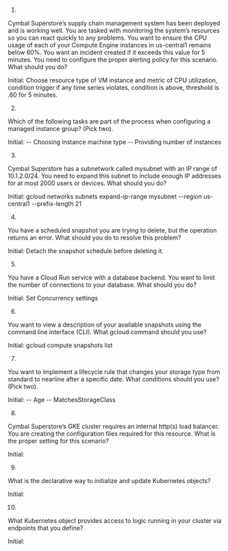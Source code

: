 1.
Cymbal Superstore’s supply chain management system has been deployed and is working well. You are tasked with monitoring the system’s resources so you can react quickly to any problems. You want to ensure the CPU usage of each of your Compute Engine instances in us-central1 remains below 60%. You want an incident created if it exceeds this value for 5 minutes. You need to configure the proper alerting policy for this scenario. What should you do?

Initial:
Choose resource type of VM instance and metric of CPU utilization, condition trigger if any time series violates, condition is above, threshold is .60 for 5 minutes.


2.
Which of the following tasks are part of the process when configuring a managed instance group? (Pick two).

Initial:
-- Choosing instance machine type
-- Providing number of instances


3.
Cymbal Superstore has a subnetwork called mysubnet with an IP range of 10.1.2.0/24. You need to expand this subnet to include enough IP addresses for at most 2000 users or devices. What should you do?


Initial:
gcloud networks subnets expand-ip-range mysubnet --region us-central1 --prefix-length 21


4.
You have a scheduled snapshot you are trying to delete, but the operation returns an error. What should you do to resolve this problem?

Initial:
Detach the snapshot schedule before deleting it.



5.
You have a Cloud Run service with a database backend. You want to limit the number of connections to your database. What should you do?

Initial:
Set Concurrency settings



6. 
You want to view a description of your available snapshots using the command line interface (CLI). What gcloud command should you use?

Initial:
gcloud compute snapshots list



7.
You want to implement a lifecycle rule that changes your storage type from standard to nearline after a specific date. What conditions should you use? (Pick two).


Initial:
-- Age
-- MatchesStorageClass


8.
Cymbal Superstore’s GKE cluster requires an internal http(s) load balancer. You are creating the configuration files required for this resource. What is the proper setting for this scenario?


Initial:




9.
What is the declarative way to initialize and update Kubernetes objects?

Initial:


10.
What Kubernetes object provides access to logic running in your cluster via endpoints that you define?

Initial:
